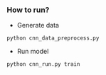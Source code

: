 ### How to run?
- Generate data

```shell
python cnn_data_preprocess.py 
```

- Run model

```shell
python cnn_run.py train
```
